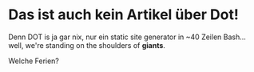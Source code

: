 # Das ist auch kein Artikel über Dot!

Denn DOT is ja gar nix, nur ein static site generator
in ~40 Zeilen Bash... well, we're standing on the
shoulders of **giants**.

Welche Ferien?